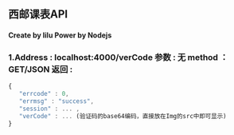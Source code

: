 ## 西邮课表API

#### Create by lilu Power by Nodejs

### 1.Address : localhost:4000/verCode 参数 : 无 method ： GET/JSON 返回 :

```javascript
{
   "errcode" : 0,
   "errmsg" : "success",
   "session" : ... ,
   "verCode" : ... (验证码的base64编码，直接放在Img的src中即可显示)
}

```

